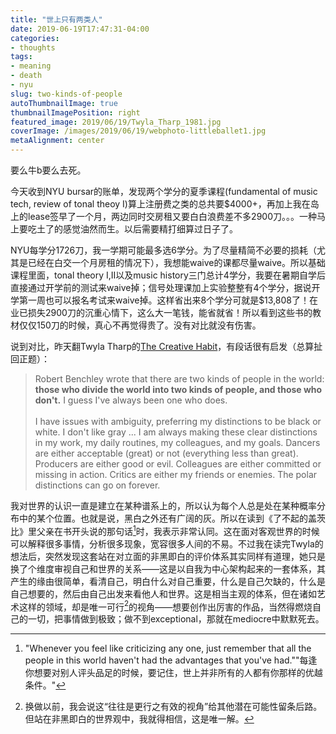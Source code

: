 ```yaml
---
title: "世上只有两类人"
date: 2019-06-19T17:47:31-04:00
categories:
- thoughts 
tags:
- meaning
- death
- nyu
slug: two-kinds-of-people
autoThumbnailImage: true
thumbnailImagePosition: right
featured_image: 2019/06/19/Twyla_Tharp_1981.jpg
coverImage: /images/2019/06/19/webphoto-littleballet1.jpg
metaAlignment: center
---
```


要么牛b要么去死。
<!--more-->

今天收到NYU bursar的账单，发现两个学分的夏季课程(fundamental of music tech, review of tonal theoy I)算上注册费之类的总共要$4000+，再加上我在岛上的lease签早了一个月，两边同时交房租又要白白浪费差不多2900刀。。。一种马上要吃土了的感觉油然而生。以后需要精打细算过日子了。

NYU每学分1726刀，我一学期可能最多选6学分。为了尽量精简不必要的损耗（尤其是已经在白交一个月房租的情况下），我想能waive的课都尽量waive。所以基础课程里面，tonal theory I,II以及music history三门总计4学分，我要在暑期自学后直接通过开学前的测试来waive掉；信号处理课加上实验整整有4个学分，据说开学第一周也可以报名考试来waive掉。这样省出来8个学分可就是$13,808了！在业已损失2900刀的沉重心情下，这么大一笔钱，能省就省！所以看到这些书的教材仅仅150刀的时候，真心不再觉得贵了。没有对比就没有伤害。

说到对比，昨天翻Twyla Tharp的[The Creative Habit](https://www.goodreads.com/book/show/254799.The_Creative_Habit)，有段话很有启发（总算扯回正题）：

>Robert Benchley wrote that there are two kinds of people in the world: **those who divide the world into two kinds of people, and those who don't.** I guess I've always been one who does. <br><br>
I have issues with ambiguity, preferring my distinctions to be black or white. I don't like gray ... I am always making these clear distinctions in my work, my daily routines, my colleagues, and my goals. Dancers are either acceptable (great) or not (everything less than great). Producers are either good or evil. Colleagues are either committed or missing in action. Critics are either my friends or enemies. The polar distinctions can go on forever.

我对世界的认识一直是建立在某种谱系上的，所以认为每个人总是处在某种概率分布中的某个位置。也就是说，黑白之外还有广阔的灰。所以在读到《了不起的盖茨比》里父亲在书开头说的那句话[^1]时，我表示非常认同。这在面对客观世界的时候可以解释很多事情，分析很多现象，宽容很多人间的不易。不过我在读完Twyla的想法后，突然发现这套站在对立面的非黑即白的评价体系其实同样有道理，她只是换了个维度审视自己和世界的关系——这是以自我为中心架构起来的一套体系，其产生的缘由很简单，看清自己，明白什么对自己重要，什么是自己欠缺的，什么是自己想要的，然后由自己出发来看他人和世界。这是相当主观的体系，但在诸如艺术这样的领域，却是唯一可行[^2]的视角——想要创作出厉害的作品，当然得燃烧自己的一切，把事情做到极致；做不到exceptional，那就在mediocre中默默死去。

[^1]: "Whenever you feel like criticizing any one, just remember that all the people in this world haven't had the advantages that you've had.""每逢你想要对别人评头品足的时候，要记住，世上并非所有的人都有你那样的优越条件。"

[^2]: 换做以前，我会说这“往往是更行之有效的视角”给其他潜在可能性留条后路。但站在非黑即白的世界观中，我就得相信，这是唯一解。
